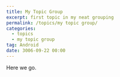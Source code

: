 ```yaml
---
title: My Topic Group
excerpt: first topic in my neat grouping
permalink: /topics/my topic group/
categories:
  - topics
  - my topic group
tag: Android
date: 3006-09-22 00:00
---
```


Here we go.

